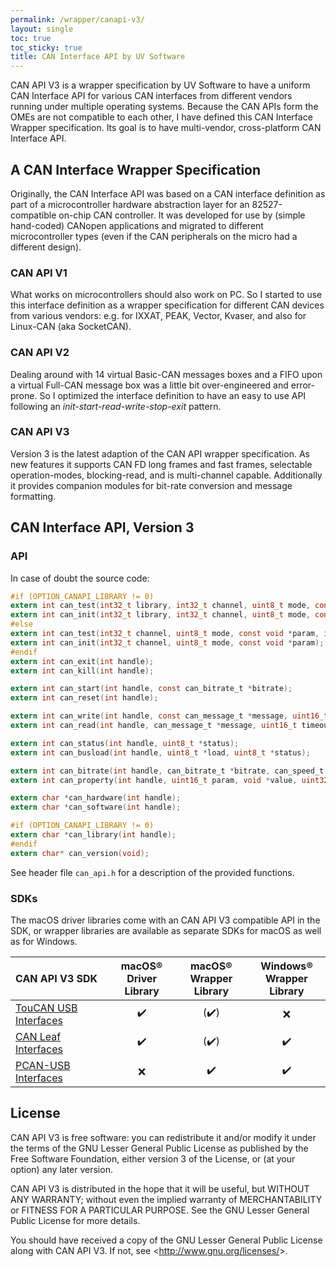 ```yaml
---
permalink: /wrapper/canapi-v3/
layout: single
toc: true
toc_sticky: true
title: CAN Interface API by UV Software
---
```

CAN&nbsp;API&nbsp;V3 is a wrapper specification by UV&nbsp;Software to have a uniform CAN Interface API for various CAN interfaces from different vendors running under multiple operating systems.
Because the CAN APIs form the OMEs are not compatible to each other, I have defined this CAN Interface Wrapper specification.
Its goal is to have multi-vendor, cross-platform CAN Interface API.

## A CAN Interface Wrapper Specification

Originally, the CAN Interface API was based on a CAN interface definition as part of a microcontroller hardware abstraction layer for an 82527-compatible on-chip CAN controller.
It was developed for use by (simple hand-coded) CANopen applications and migrated to different microcontroller types (even if the CAN peripherals on the micro had a different design).

### CAN API V1

What works on microcontrollers should also work on PC.
So I started to use this interface definition as a wrapper specification for different CAN devices from various vendors: e.g. for IXXAT, PEAK, Vector, Kvaser, and also for Linux-CAN (aka SocketCAN).

### CAN API V2

Dealing around with 14 virtual Basic-CAN messages boxes and a FIFO upon a virtual Full-CAN message box was a little bit over-engineered and error-prone.
So I optimized the interface definition to have an easy to use API following an _init-start-read-write-stop-exit_ pattern.

### CAN API V3

Version 3 is the latest adaption of the CAN API wrapper specification.
As new features it supports CAN FD long frames and fast frames, selectable operation-modes, blocking-read, and is multi-channel capable.
Additionally it provides companion modules for bit-rate conversion and message formatting.

## CAN Interface API, Version 3

### API

In case of doubt the source code:

```C
#if (OPTION_CANAPI_LIBRARY != 0)
extern int can_test(int32_t library, int32_t channel, uint8_t mode, const void *param, int *result);
extern int can_init(int32_t library, int32_t channel, uint8_t mode, const void *param);
#else
extern int can_test(int32_t channel, uint8_t mode, const void *param, int *result);
extern int can_init(int32_t channel, uint8_t mode, const void *param);
#endif
extern int can_exit(int handle);
extern int can_kill(int handle);

extern int can_start(int handle, const can_bitrate_t *bitrate);
extern int can_reset(int handle);

extern int can_write(int handle, const can_message_t *message, uint16_t timeout);
extern int can_read(int handle, can_message_t *message, uint16_t timeout);

extern int can_status(int handle, uint8_t *status);
extern int can_busload(int handle, uint8_t *load, uint8_t *status);

extern int can_bitrate(int handle, can_bitrate_t *bitrate, can_speed_t *speed);
extern int can_property(int handle, uint16_t param, void *value, uint32_t nbyte);

extern char *can_hardware(int handle);
extern char *can_software(int handle);

#if (OPTION_CANAPI_LIBRARY != 0)
extern char *can_library(int handle);
#endif
extern char* can_version(void);
```
See header file `can_api.h` for a description of the provided functions.

### SDKs

The macOS driver libraries come with an CAN&nbsp;API&nbsp;V3 compatible API in the SDK,
or wrapper libraries are available as separate SDKs for macOS as well as for Windows.

| CAN&nbsp;API&nbsp;V3 SDK | macOS&reg;<br/>Driver Library | macOS&reg;<br/>Wrapper Library | Windows&reg;<br/>Wrapper Library |
|:-------------- |:--------------------:|:---------------------:|:-----------------------:|
| [TouCAN USB Interfaces](/drivers/RusokuCAN/) | :heavy_check_mark: | (:heavy_check_mark:) | :x: |
| [CAN Leaf Interfaces](/drivers/KvaserCAN/) | :heavy_check_mark: | (:heavy_check_mark:) | :heavy_check_mark: |
| [PCAN-USB Interfaces](/drivers/libPCBUSB.html) | :x: | :heavy_check_mark: | :heavy_check_mark: |

## License

CAN API V3 is free software: you can redistribute it and/or modify
it under the terms of the GNU Lesser General Public License as published by
the Free Software Foundation, either version 3 of the License, or
(at your option) any later version.

CAN API V3 is distributed in the hope that it will be useful,
but WITHOUT ANY WARRANTY; without even the implied warranty of
MERCHANTABILITY or FITNESS FOR A PARTICULAR PURPOSE.  See the
GNU Lesser General Public License for more details.

You should have received a copy of the GNU Lesser General Public License
along with CAN API V3.  If not, see &lt;http://www.gnu.org/licenses/&gt;.
